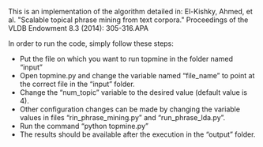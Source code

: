 This is an implementation of the algorithm detailed in:
	El-Kishky, Ahmed, et al. "Scalable topical phrase mining from text corpora." Proceedings of the VLDB Endowment 8.3 (2014): 305-316.APA	

In order to run the code, simply follow these steps:
- Put the file on which you want to run topmine in the folder named “input”
- Open topmine.py and change the variable named “file_name” to point at the correct file in the “input” folder.
- Change the “num_topic” variable to the desired value (default value is 4).
- Other configuration changes can be made by changing the variable values in files “rin_phrase_mining.py” and “run_phrase_lda.py”.
- Run the command “python topmine.py”
- The results should be available after the execution in the “output” folder.
